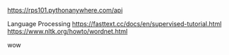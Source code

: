 https://rps101.pythonanywhere.com/api

Language Processing
https://fasttext.cc/docs/en/supervised-tutorial.html
https://www.nltk.org/howto/wordnet.html 

wow

